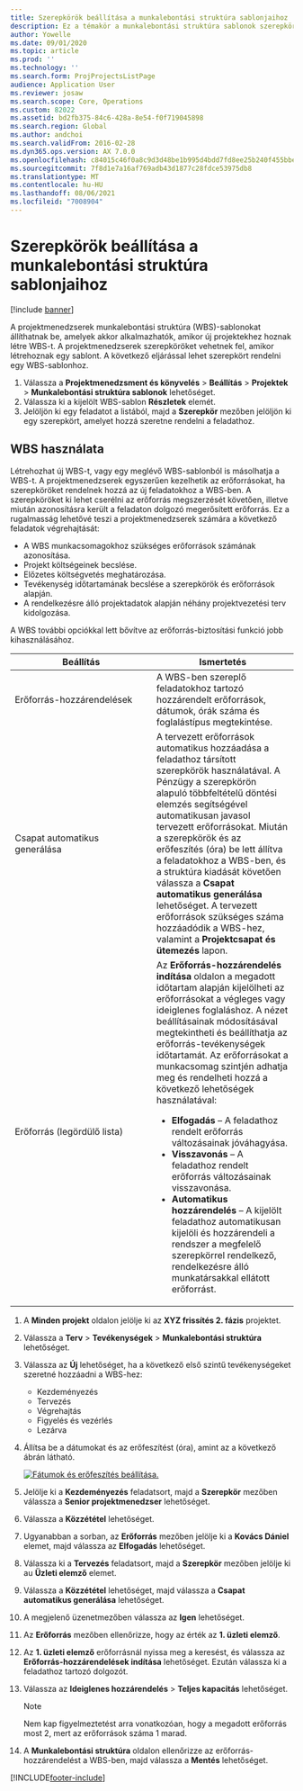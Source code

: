 ```yaml
---
title: Szerepkörök beállítása a munkalebontási struktúra sablonjaihoz
description: Ez a témakör a munkalebontási struktúra sablonok szerepkör-információinak beállításával kapcsolatban tartalmaz tájékoztatást.
author: Yowelle
ms.date: 09/01/2020
ms.topic: article
ms.prod: ''
ms.technology: ''
ms.search.form: ProjProjectsListPage
audience: Application User
ms.reviewer: josaw
ms.search.scope: Core, Operations
ms.custom: 82022
ms.assetid: bd2fb375-84c6-428a-8e54-f0f719045898
ms.search.region: Global
ms.author: andchoi
ms.search.validFrom: 2016-02-28
ms.dyn365.ops.version: AX 7.0.0
ms.openlocfilehash: c84015c46f0a8c9d3d48be1b995d4bdd7fd8ee25b240f455bbe2031f42adc0f5
ms.sourcegitcommit: 7f8d1e7a16af769adb43d1877c28fdce53975db8
ms.translationtype: MT
ms.contentlocale: hu-HU
ms.lasthandoff: 08/06/2021
ms.locfileid: "7008904"
---
```

# <a name="set-up-roles-on-work-breakdown-structure-templates"></a>Szerepkörök beállítása a munkalebontási struktúra sablonjaihoz

[!include [banner](../includes/banner.md)]

A projektmenedzserek munkalebontási struktúra (WBS)-sablonokat állíthatnak be, amelyek akkor alkalmazhatók, amikor új projektekhez hoznak létre WBS-t. A projektmenedzserek szerepköröket vehetnek fel, amikor létrehoznak egy sablont. A következő eljárással lehet szerepkört rendelni egy WBS-sablonhoz.

1. Válassza a **Projektmenedzsment és könyvelés** > **Beállítás** > **Projektek** > **Munkalebontási struktúra sablonok** lehetőséget.
2. Válassza ki a kijelölt WBS-sablon **Részletek** elemét.
3. Jelöljön ki egy feladatot a listából, majd a **Szerepkör** mezőben jelöljön ki egy szerepkört, amelyet hozzá szeretne rendelni a feladathoz.

## <a name="work-with-a-wbs"></a>WBS használata

Létrehozhat új WBS-t, vagy egy meglévő WBS-sablonból is másolhatja a WBS-t. A projektmenedzserek egyszerűen kezelhetik az erőforrásokat, ha szerepköröket rendelnek hozzá az új feladatokhoz a WBS-ben. A szerepköröket ki lehet cserélni az erőforrás megszerzését követően, illetve miután azonosításra került a feladaton dolgozó megerősített erőforrás. Ez a rugalmasság lehetővé teszi a projektmenedzserek számára a következő feladatok végrehajtását:

- A WBS munkacsomagokhoz szükséges erőforrások számának azonosítása.
- Projekt költségeinek becslése.
- Előzetes költségvetés meghatározása.
- Tevékenység időtartamának becslése a szerepkörök és erőforrások alapján.
- A rendelkezésre álló projektadatok alapján néhány projektvezetési terv kidolgozása.

A WBS további opciókkal lett bővítve az erőforrás-biztosítási funkció jobb kihasználásához.

<table>
<colgroup>
<col width="50%" />
<col width="50%" />
</colgroup>
<thead>
<tr class="header">
<th>Beállítás</th>
<th>Ismertetés</th>
</tr>
</thead>
<tbody>
<tr class="odd">
<td>Erőforrás-hozzárendelések</td>
<td>A WBS-ben szereplő feladatokhoz tartozó hozzárendelt erőforrások, dátumok, órák száma és foglalástípus megtekintése.</td>
</tr>
<tr class="even">
<td>Csapat automatikus generálása</td>
<td>A tervezett erőforrások automatikus hozzáadása a feladathoz társított szerepkörök használatával. A Pénzügy a szerepkörön alapuló többfeltételű döntési elemzés segítségével automatikusan javasol tervezett erőforrásokat. Miután a szerepkörök és az erőfeszítés (óra) be lett állítva a feladatokhoz a WBS-ben, és a struktúra kiadását követően válassza a <strong>Csapat automatikus generálása</strong> lehetőséget. A tervezett erőforrások szükséges száma hozzáadódik a WBS-hez, valamint a <strong>Projektcsapat és ütemezés</strong> lapon.</td>
</tr>
<tr class="odd">
<td>Erőforrás (legördülő lista)</td>
<td>Az <strong>Erőforrás-hozzárendelés indítása</strong> oldalon a megadott időtartam alapján kijelölheti az erőforrásokat a végleges vagy ideiglenes foglaláshoz. A nézet beállításainak módosításával megtekintheti és beállíthatja az erőforrás-tevékenységek időtartamát. Az erőforrásokat a munkacsomag szintjén adhatja meg és rendelheti hozzá a következő lehetőségek használatával:
<ul>
<li><strong>Elfogadás</strong> – A feladathoz rendelt erőforrás változásainak jóváhagyása.</li>
<li><strong>Visszavonás</strong> – A feladathoz rendelt erőforrás változásainak visszavonása.</li>
<li><strong>Automatikus hozzárendelés</strong> – A kijelölt feladathoz automatikusan kijelöli és hozzárendeli a rendszer a megfelelő szerepkörrel rendelkező, rendelkezésre álló munkatársakkal ellátott erőforrást.</li>
</ul></td>
</tr>
</tbody>
</table>

1. A **Minden projekt** oldalon jelölje ki az **XYZ frissítés 2. fázis** projektet.
2. Válassza a **Terv** > **Tevékenységek** > **Munkalebontási struktúra** lehetőséget.
3. Válassza az **Új** lehetőséget, ha a következő első szintű tevékenységeket szeretné hozzáadni a WBS-hez:

    - Kezdeményezés
    - Tervezés
    - Végrehajtás
    - Figyelés és vezérlés
    - Lezárva

4. Állítsa be a dátumokat és az erőfeszítést (óra), amint az a következő ábrán látható.

    [![Fátumok és erőfeszítés beállítása.](./media/projectresourcing10.jpg)](./media/projectresourcing10.jpg)

5. Jelölje ki a **Kezdeményezés** feladatsort, majd a **Szerepkör** mezőben válassza a **Senior projektmenedzser** lehetőséget.
6. Válassza a **Közzététel** lehetőséget.
7. Ugyanabban a sorban, az **Erőforrás** mezőben jelölje ki a **Kovács Dániel** elemet, majd válassza az **Elfogadás** lehetőséget.
8. Válassza ki a **Tervezés** feladatsort, majd a **Szerepkör** mezőben jelölje ki au **Üzleti elemző** elemet.
9. Válassza a **Közzététel** lehetőséget, majd válassza a **Csapat automatikus generálása** lehetőséget.
10. A megjelenő üzenetmezőben válassza az **Igen** lehetőséget.
11. Az **Erőforrás** mezőben ellenőrizze, hogy az érték az **1. üzleti elemző**.
12. Az **1. üzleti elemző** erőforrásnál nyissa meg a keresést, és válassza az **Erőforrás-hozzárendelések indítása** lehetőséget. Ezután válassza ki a feladathoz tartozó dolgozót.
13. Válassza az **Ideiglenes hozzárendelés** &gt; **Teljes kapacitás** lehetőséget.

    > [!NOTE] 
    > Nem kap figyelmeztetést arra vonatkozóan, hogy a megadott erőforrás most 2, mert az erőforrások száma 1 marad.

14. A **Munkalebontási struktúra** oldalon ellenőrizze az erőforrás-hozzárendelést a WBS-ben, majd válassza a **Mentés** lehetőséget.


[!INCLUDE[footer-include](../includes/footer-banner.md)]